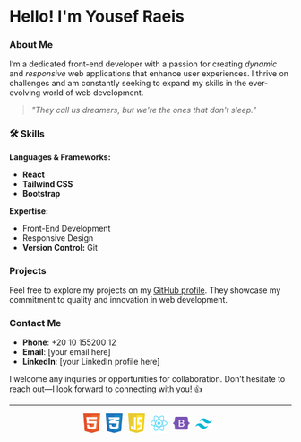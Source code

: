 # Hello! I'm Yousef Raeis

### About Me
I’m a dedicated front-end developer with a passion for creating *dynamic* and *responsive* web applications that enhance user experiences. I thrive on challenges and am constantly seeking to expand my skills in the ever-evolving world of web development.

> *"They call us dreamers, but we're the ones that don't sleep."*

### 🛠 Skills
**Languages & Frameworks:**  
- **React**  
- **Tailwind CSS**  
- **Bootstrap**  

**Expertise:**  
- Front-End Development  
- Responsive Design  
- **Version Control:** Git  

### Projects
Feel free to explore my projects on my [GitHub profile](your-github-link-here). They showcase my commitment to quality and innovation in web development.

### Contact Me
- **Phone**: +20 10 155200 12  
- **Email**: [your email here]  
- **LinkedIn**: [your LinkedIn profile here]  

I welcome any inquiries or opportunities for collaboration. Don’t hesitate to reach out—I look forward to connecting with you! 👍

---

<div style="display: flex; align-items: center; justify-content: center;">
    <img align="left" alt="html" width="30px" style="padding-right: 10px;" src="./html-1.svg" />
    <img align="left" alt="css" width="30px" style="padding-right: 10px;" src="./css-3.svg" />
    <img align="left" alt="js" width="30px" style="padding-right: 10px;" src="./javascript-1.svg" />
    <img align="left" alt="react" width="30px" style="padding-right: 10px;" src="./react-2.svg" />
    <img align="left" alt="bootstrap" width="30px" style="padding-right: 10px;" src="./bootstrap-5-1.svg" />
    <img align="left" alt="tailwind" width="30px" style="padding-right: 10px;" src="./tailwind-css-2.svg" />
</div>

